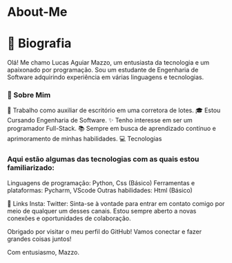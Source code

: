 # About-Me

# 🌟 Biografia


Olá! Me chamo Lucas Aguiar Mazzo, um entusiasta da tecnologia e um apaixonado por programação. Sou um estudante de Engenharia de Software adquirindo experiência em várias linguagens e tecnologias.

### 🚀 Sobre Mim

💼 Trabalho como auxiliar de escritório em uma corretora de lotes.
🎓 Estou Cursando Engenharia de Software.
✨ Tenho interesse em ser um programador Full-Stack.
📚 Sempre em busca de aprendizado contínuo e aprimoramento de minhas habilidades.
💻 Tecnologias
### Aqui estão algumas das tecnologias com as quais estou familiarizado:

Linguagens de programação: Python, Css (Básico)
Ferramentas e plataformas: Pycharm, VScode
Outras habilidades: Html (Básico)

🔗 Links
Insta:
Twitter:
Sinta-se à vontade para entrar em contato comigo por meio de qualquer um desses canais. Estou sempre aberto a novas conexões e oportunidades de colaboração.

Obrigado por visitar o meu perfil do GitHub! Vamos conectar e fazer grandes coisas juntos!

Com entusiasmo,
Mazzo.
